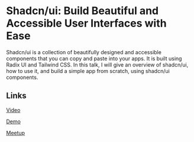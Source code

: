 # Shadcn/ui: Build Beautiful and Accessible User Interfaces with Ease

Shadcn/ui is a collection of beautifully designed and accessible components that you can copy and paste into your apps.
It is built using Radix UI and Tailwind CSS. In this talk, I will give an overview of shadcn/ui, how to use it, and
build a simple app from scratch, using shadcn/ui components.

## Links

[Video](https://youtu.be/qR1O6eLhx1Y)

[Demo](./src)

[Meetup](https://www.meetup.com/javascript-israel/events/295302157/)